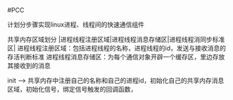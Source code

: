 #PCC


计划分步骤实现linux进程、线程间的快速通信组件

共享内存区域划分
|进程线程注册区域|进程线程消息存储区|进程线程消同步标准区|
进程线程注册区域：包括进程线程的名称，进程线程的id，发送与接收消息的存活判断标准
进程线程消息存储区：为每个通信对象开辟一个缓存区，里边存放其接收到的消息



init -->  共享内存中注册自己的名称和自己的进程id，初始化自己的共享内存消息区域，初始化信号，绑定信号触发的回调函数，